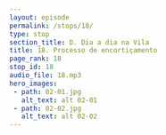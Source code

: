 ```yaml
---
layout: episode
permalink: /stops/18/
type: stop
section_title: D. Dia a dia na Vila
title: 18. Processo de encortiçamento
page_rank: 18
stop_id: 18
audio_file: 18.mp3
hero_images:
 - path: 02-01.jpg
   alt_text: alt 02-01
 - path: 02-02.jpg
   alt_text: alt 02-02
---
```

